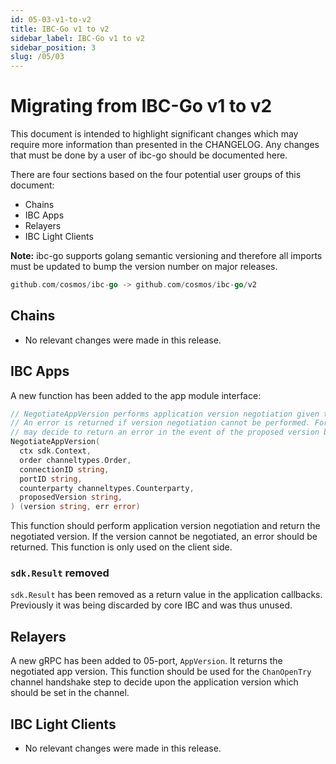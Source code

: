 ```yaml
---
id: 05-03-v1-to-v2
title: IBC-Go v1 to v2
sidebar_label: IBC-Go v1 to v2
sidebar_position: 3
slug: /05/03
---
```


# Migrating from IBC-Go v1 to v2

This document is intended to highlight significant changes which may require more information than presented in the CHANGELOG.
Any changes that must be done by a user of ibc-go should be documented here.

There are four sections based on the four potential user groups of this document:

- Chains
- IBC Apps
- Relayers
- IBC Light Clients

**Note:** ibc-go supports golang semantic versioning and therefore all imports must be updated to bump the version number on major releases.

```go
github.com/cosmos/ibc-go -> github.com/cosmos/ibc-go/v2
```

## Chains

- No relevant changes were made in this release.

## IBC Apps

A new function has been added to the app module interface:

```go
// NegotiateAppVersion performs application version negotiation given the provided channel ordering, connectionID, portID, counterparty and proposed version.
// An error is returned if version negotiation cannot be performed. For example, an application module implementing this interface
// may decide to return an error in the event of the proposed version being incompatible with it's own
NegotiateAppVersion(
  ctx sdk.Context,
  order channeltypes.Order,
  connectionID string,
  portID string,
  counterparty channeltypes.Counterparty,
  proposedVersion string,
) (version string, err error)
```

This function should perform application version negotiation and return the negotiated version. If the version cannot be negotiated, an error should be returned. This function is only used on the client side.

### `sdk.Result` removed

`sdk.Result` has been removed as a return value in the application callbacks. Previously it was being discarded by core IBC and was thus unused.

## Relayers

A new gRPC has been added to 05-port, `AppVersion`. It returns the negotiated app version. This function should be used for the `ChanOpenTry` channel handshake step to decide upon the application version which should be set in the channel.

## IBC Light Clients

- No relevant changes were made in this release.
